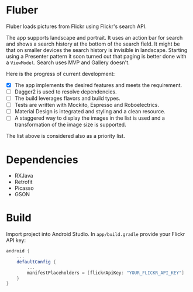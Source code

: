 # Fluber

Fluber loads pictures from Flickr using Flickr's search API.

The app supports landscape and portrait. It uses an action bar for search and shows a search history at the bottom of the search
field. It might be that on smaller devices the search history is invisible in landscape. Starting using a Presenter pattern
it soon turned out that paging is better done with a `ViewModel`. Search uses MVP and Gallery doesn't.

Here is the progress of current development:

- [x]  The app implements the desired features and meets the requirement.
- [ ] Dagger2 is used to resolve dependencies.
- [ ] The build leverages flavors and build types.
- [ ] Tests are written with Mockito, Espresso and Roboelectrics.
- [ ] Material Design is integrated and styling and a clean resource.
- [ ] A staggered way to display the images in the list is used and a transformation of the image size is supported.

The list above is considered also as a priority list.

# Dependencies

- RXJava
- Retrofit
- Picasso
- GSON

# Build

Import project into Android Studio. In `app/build.gradle` provide your Flickr API key:

```groovy
android {
    ... 
    defaultConfig {
        ...
        manifestPlaceholders = [flickrApiKey: "YOUR_FLICKR_API_KEY"]
    }
}
```
